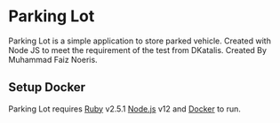 # Parking Lot

Parking Lot is a simple application to store parked vehicle. Created with Node JS to meet the requirement of the test from DKatalis. Created By Muhammad Faiz Noeris.

## Setup Docker

Parking Lot requires [Ruby](https://www.ruby-lang.org/en/) v2.5.1 [Node.js](https://nodejs.org/) v12 and [Docker](https://www.docker.com/) to run.